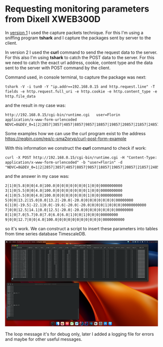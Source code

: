 # Requesting monitoring parameters from Dixell XWEB300D

In [version 1](https://github.com/florintanasa/capture_dixell_v1) I used the capture packets technique. For this I'm using a sniffing program **tshark** and I capture the packages sent by
server to the client.  

In version 2 I used the **curl** command to send the request data to the server. For this also I'm using **tshark** to catch the POST data
to the server.
For this we need to catch the exact url address, cookie, content type and the data sent to the server with POST command by the client.  
 
Command used, in console terminal, to capture the package was next:  

```shell
tshark -V -i tun0 -Y "ip.addr==192.168.0.15 and http.request.line" -T fields -e http.request.full_uri -e http.cookie -e http.content_type -e http.file_data
```
and the result in my case was:  

```text
http://192.168.0.15/cgi-bin/runtime.cgi   user=Florin     application/x-www-form-urlencoded       NDVC=8&DEV_0=1|2|2857|3857|4857|8857|9857|18857|19857|20857|21857|24857|25857|17857|1|29857|30857|&DEV_1=1|3|2857|3857|4857|8857|9857|18857|19857|20857|21857|24857|25857|17857|1|29857|30857|&DEV_2=1|4|2857|3857|4857|8857|9857|18857|19857|20857|21857|24857|25857|17857|1|29857|30857|&DEV_3=1|5|2857|3857|4857|5857|6857|20857|29857|32857|23857|1|35857|36857|38857|&DEV_4=1|6|2858|3858|4858|5858|6858|20858|29858|32858|23858|1|35858|36858|38858|&DEV_5=1|7|2858|3858|4858|5858|6858|20858|29858|32858|23858|1|35858|36858|38858|&DEV_6=1|8|2858|3858|4858|5858|6858|20858|29858|32858|23858|1|35858|36858|38858|&DEV_7=1|9|2858|3858|4858|8858|9858|18858|19858|20858|21858|24858|25858|17858|1|29858|30858|\n
```  
Some examples how we can use the curl program exist to the address https://reqbin.com/req/c-sma2qrvp/curl-post-form-example  

With this information we construct the **curl** command to check if work: 

```shell
curl -X POST http://192.168.0.15/cgi-bin/runtime.cgi -H "Content-Type: application/x-www-form-urlencoded" -b "user=Florin" -d "NDVC=8&DEV_0=1|2|2857|3857|4857|8857|9857|18857|19857|20857|21857|24857|25857|17857|1|29857|30857|&DEV_1=1|3|2857|3857|4857|8857|9857|18857|19857|20857|21857|24857|25857|17857|1|29857|30857|&DEV_2=1|4|2857|3857|4857|8857|9857|18857|19857|20857|21857|24857|25857|17857|1|29857|30857|&DEV_3=1|5|2857|3857|4857|5857|6857|20857|29857|32857|23857|1|35857|36857|38857|&DEV_4=1|6|2858|3858|4858|5858|6858|20858|29858|32858|23858|1|35858|36858|38858|&DEV_5=1|7|2858|3858|4858|5858|6858|20858|29858|32858|23858|1|35858|36858|38858|&DEV_6=1|8|2858|3858|4858|5858|6858|20858|29858|32858|23858|1|35858|36858|38858|&DEV_7=1|9|2858|3858|4858|8858|9858|18858|19858|20858|21858|24858|25858|17858|1|29858|30858|"
```  
and the answer in my case was:  

```text
2|1|0|5.8|0|0|4.0|100.0|0|0|0|0|0|0|0|1|0|0|0000000000
3|1|0|5.5|0|0|4.0|100.0|0|0|0|0|0|0|0|1|0|0|0000000000
4|1|0|5.5|0|0|4.0|100.0|0|0|0|0|0|0|0|1|0|0|0000000000
5|0|0|13.2|15.0|0.0|13.2|-20.0|-20.0|0|0|0|0|0|0|0|00000000
6|1|0|-19.5|-22.1|0.0|-19.6|-20.0|-20.0|0|0|0|1|0|0|0|00000000000
7|0|0|12.5|14.1|0.0|12.5|-20.0|-20.0|0|0|0|0|0|0|0|00000000
8|1|0|7.0|5.7|0.0|7.0|6.0|6.0|1|0|0|1|0|0|0|00000000
9|0|0|12.7|0|0|4.0|100.0|0|0|0|0|0|0|0|0|0|0|0000000000
```
so it's work. We can construct a script to insert these parameters into tables from time series database TimescaleDB.  

![Screen capture with the script run and the data from tables](./img/script_run.png)  

The loop message it's for debug only, later I added a logging file for errors and maybe for other useful messages.

